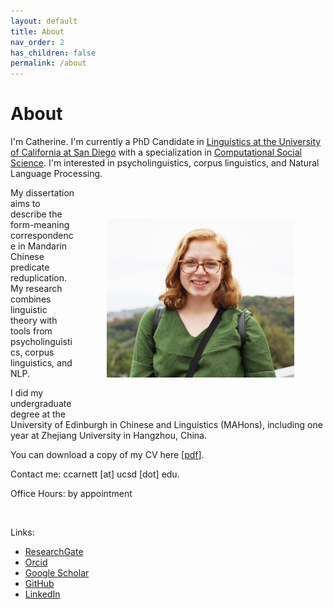 ```yaml
---
layout: default
title: About
nav_order: 2
has_children: false
permalink: /about
---
```


# About

I'm Catherine. I'm currently a PhD Candidate in [Linguistics at the University of California at San Diego](https://linguistics.ucsd.edu/) with a specialization in [Computational Social Science](https://css.ucsd.edu/). I'm interested in psycholinguistics, corpus linguistics, and Natural Language Processing.

<img src="/assets/images/headshot.jpg" ALIGN="right" width="300" HSPACE="50" VSPACE="50" />

My dissertation aims to describe the form-meaning correspondence in Mandarin Chinese predicate reduplication. My research combines linguistic theory with tools from psycholinguistics, corpus linguistics, and NLP. 

I did my undergraduate degree at the University of Edinburgh in Chinese and Linguistics (MAHons), including one year at Zhejiang University in Hangzhou, China. 

You can download a copy of my CV here [[pdf](https://drive.google.com/file/d/1HFhX5I3RLdiGyn8gfNPrnKUs-bQIWirp/view?usp=sharing)]. 

Contact me: ccarnett [at] ucsd [dot] edu.

Office Hours: by appointment

<br clear="right"/>

Links:
- [ResearchGate](https://www.researchgate.net/profile/Catherine_Arnett) 
- [Orcid](https://orcid.org/0000-0003-0448-5415)
- [Google Scholar](https://scholar.google.com/citations?user=bLS_8RAAAAAJ&hl=en) 
- [GitHub](https://github.com/catherinearnett)
- [LinkedIn](https://www.linkedin.com/in/catherine-arnett96/)


